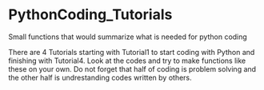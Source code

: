# PythonCoding_Tutorials
Small functions that would summarize what is needed for python coding

There are 4 Tutorials starting with Tutorial1 to start coding with Python and finishing with Tutorial4.
Look at the codes and try to make functions like these on your own.
Do not forget that half of coding is problem solving and the other half is undrestanding codes written by others.
